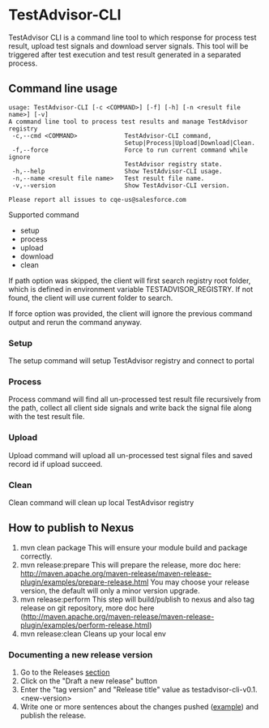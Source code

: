 # TestAdvisor-CLI

TestAdvisor CLI is a command line tool to which response for process test result, upload test signals and download server signals. This tool will be triggered after test execution and test result generated in a separated process.

## Command line usage

```
usage: TestAdvisor-CLI [-c <COMMAND>] [-f] [-h] [-n <result file name>] [-v]
A command line tool to process test results and manage TestAdvisor registry
 -c,--cmd <COMMAND>             TestAdvisor-CLI command,
                                Setup|Process|Upload|Download|Clean.
 -f,--force                     Force to run current command while ignore
                                TestAdvisor registry state.
 -h,--help                      Show TestAdvisor-CLI usage.
 -n,--name <result file name>   Test result file name.
 -v,--version                   Show TestAdvisor-CLI version.

Please report all issues to cqe-us@salesforce.com
```

Supported command

* setup
* process
* upload
* download
* clean

If path option was skipped, the client will first search registry root folder, which is defined in environment variable TESTADVISOR_REGISTRY. If not found, the client will use current folder to search.

If force option was provided, the client will ignore the previous command output and rerun the command anyway.

### Setup

The setup command will setup TestAdvisor registry and connect to portal

### Process

Process command will find all un-processed test result file recursively from the path, collect all client side signals and write back the signal file along with the test result file.

### Upload

Upload command will upload all un-processed test signal files and saved record id if upload succeed.

### Clean

Clean command will clean up local TestAdvisor registry

## How to publish to Nexus

1. mvn clean package
   This will ensure your module build and package correctly.
2. mvn release:prepare
   This will prepare the release, more doc here:
   http://maven.apache.org/maven-release/maven-release-plugin/examples/prepare-release.html
   You may choose your release version, the default will only a minor version upgrade.
3. mvn release:perform
   This step will build/publish to nexus and also tag release on git repository, more doc here
   (http://maven.apache.org/maven-release/maven-release-plugin/examples/perform-release.html)
4. mvn release:clean
   Cleans up your local env

### Documenting a new release version

1. Go to the Releases [section](https://git.soma.salesforce.com/cqe/DrillBit-CLI/releases)
2. Click on the "Draft a new release" button
3. Enter the "tag version" and "Release title" value as testadvisor-cli-v0.1.\<new-version\>
4. Write one or more sentences about the changes pushed ([example](https://git.soma.salesforce.com/cqe/DrillBit-Lib/releases/tag/testadvisor-cli-v0.1.\<new-version\>)) and publish the release.
